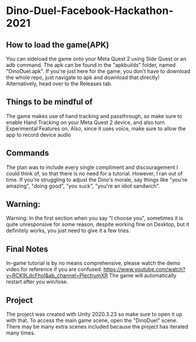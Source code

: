 # Dino-Duel-Facebook-Hackathon-2021
## How to load the game(APK)
You can sideload the game onto your Meta Quest 2 using Side Quest or an adb command. The apk can be found in the "apkbuilds" folder, named "DinoDuel.apk". If you're just here for the game, you don't have to download the whole repo, just navigate to apk and download that directly! Alternatively, head over to the Releases tab.

## Things to be mindful of
The game makes use of hand tracking and passthrough, so make sure to enable Hand Tracking on your Meta Quest 2 device, and also turn Experimental Features on. Also, since it uses voice, make sure to allow the app to record device audio
## Commands
The plan was to include every single compliment and discouragement I could think of, so that there is no need for a tutorial. However, I ran out of time. If you're struggling to adjust the Dino's morale, say things like "you're amazing", "doing good", "you suck", "you're an idiot sandwich".
## Warning:
Warning: In the first section when you say "I choose you", sometimes it is quite unresponsive for some reason, despite working fine on Desktop, but it definitely works, you just need to give it a few tries.
## Final Notes
In-game tutorial is by no means comprehensive, please watch the demo video for reference if you are confused: https://www.youtube.com/watch?v=RCK9LdcFhoI&ab_channel=PlectrumXR
The game will automatically restart after you win/lose.

## Project
The project was created with Unity 2020.3.23 so make sure to open it up with that. To access the main game scene, open the "DinoDuel" scene. There may be many extra scenes included because the project has iterated many times.
